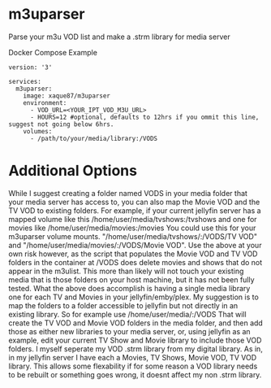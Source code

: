 # m3uparser
Parse your m3u VOD list and make a .strm library for media server

Docker Compose Example

```compose example
version: '3'

services:
  m3uparser:
    image: xaque87/m3uparser
    environment:
      - VOD_URL=<YOUR_IPT_VOD_M3U_URL>
      - HOURS=12 #optional, defaults to 12hrs if you ommit this line, suggest not going below 6hrs.
    volumes:
      - /path/to/your/media/library:/VODS

```
# Additional Options

While I suggest creating a folder named VODS in your media folder that your media server has access to, you can also map the Movie VOD and the TV VOD to existing folders.
For example, if your current jellyfin server has a mapped volume like this /home/user/media/tvshows:/tvshows and one for movies like /home/user/media/movies:/movies
You could use this for your m3uparser volume mounts. "/home/user/media/tvshows/:/VODS/TV VOD" and "/home/user/media/movies/:/VODS/Movie VOD".
Use the above at your own risk however, as the script that populates the Movie VOD and TV VOD folders in the container at /VODS does delete movies and shows that do not appear in the m3ulist.
This more than likely will not touch your existing media that is those folders on your host machine, but it has not been fully tested.
What the above does accomplish is having a single media library one for each TV and Movies in your jellyfin/emby/plex.
My suggestion is to map the folders to a folder accessible to jellyfin but not directly in an existing library. So for example use /home/user/media/:/VODS
That will create the TV VOD and Movie VOD folders in the media folder, and then add those as either new libraries to your media server, or, using jellyfin as an example, edit your current TV Show and Movie library to include those VOD folders.
I myself seperate my VOD .strm library from my digital library. As in, in my jellyfin server I have each a Movies, TV Shows, Movie VOD, TV VOD library. This allows some flexability if for some reason a VOD library needs to be rebuilt or something goes wrong, it doesnt affect my non .strm library.
